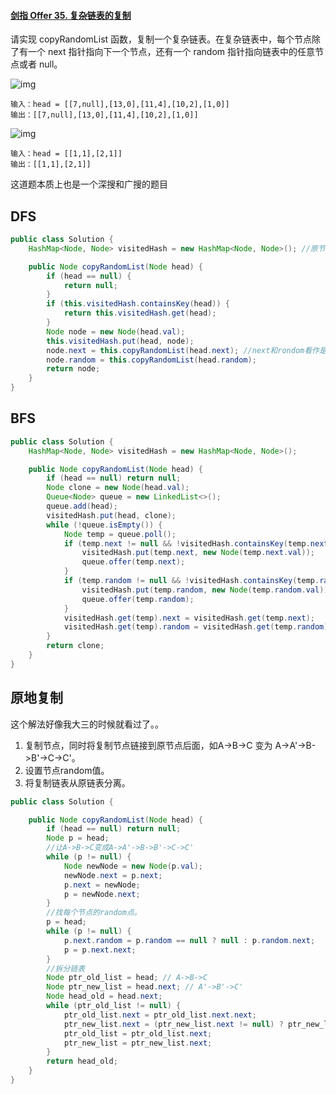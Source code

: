 

#### [剑指 Offer 35. 复杂链表的复制](https://leetcode-cn.com/problems/fu-za-lian-biao-de-fu-zhi-lcof/)

请实现 copyRandomList 函数，复制一个复杂链表。在复杂链表中，每个节点除了有一个 next 指针指向下一个节点，还有一个 random 指针指向链表中的任意节点或者 null。

![img](https://gitee.com/20162180090/piccgo/raw/master/pic/e1.png)

```
输入：head = [[7,null],[13,0],[11,4],[10,2],[1,0]]
输出：[[7,null],[13,0],[11,4],[10,2],[1,0]]
```



![img](https://gitee.com/20162180090/piccgo/raw/master/pic/e2.png)

```
输入：head = [[1,1],[2,1]]
输出：[[1,1],[2,1]]
```

这道题本质上也是一个深搜和广搜的题目

## DFS

```java
public class Solution {
    HashMap<Node, Node> visitedHash = new HashMap<Node, Node>(); //原节点和新节点。

    public Node copyRandomList(Node head) {
        if (head == null) {
            return null;
        }
        if (this.visitedHash.containsKey(head)) {
            return this.visitedHash.get(head);
        }
        Node node = new Node(head.val);
        this.visitedHash.put(head, node);
        node.next = this.copyRandomList(head.next); //next和rondom看作是他的两条边
        node.random = this.copyRandomList(head.random);
        return node;
    }
}
```

## BFS



```java
public class Solution {
    HashMap<Node, Node> visitedHash = new HashMap<Node, Node>();

    public Node copyRandomList(Node head) {
        if (head == null) return null;
        Node clone = new Node(head.val);
        Queue<Node> queue = new LinkedList<>();
        queue.add(head);
        visitedHash.put(head, clone);
        while (!queue.isEmpty()) {
            Node temp = queue.poll();
            if (temp.next != null && !visitedHash.containsKey(temp.next)) {
                visitedHash.put(temp.next, new Node(temp.next.val));
                queue.offer(temp.next);
            }
            if (temp.random != null && !visitedHash.containsKey(temp.random)) {
                visitedHash.put(temp.random, new Node(temp.random.val));
                queue.offer(temp.random);
            }
            visitedHash.get(temp).next = visitedHash.get(temp.next);
            visitedHash.get(temp).random = visitedHash.get(temp.random);
        }
        return clone;
    }
}
```



## 原地复制

这个解法好像我大三的时候就看过了。。

1. 复制节点，同时将复制节点链接到原节点后面，如A->B->C 变为 A->A'->B->B'->C->C'。
2. 设置节点random值。
3. 将复制链表从原链表分离。

```java
public class Solution {

    public Node copyRandomList(Node head) {
        if (head == null) return null;
        Node p = head;
        //让A->B->C变成A->A'->B->B'->C->C'
        while (p != null) {
            Node newNode = new Node(p.val);
            newNode.next = p.next;
            p.next = newNode;
            p = newNode.next;
        }
        //找每个节点的random点。
        p = head;
        while (p != null) {
            p.next.random = p.random == null ? null : p.random.next;
            p = p.next.next;
        }
        //拆分链表
        Node ptr_old_list = head; // A->B->C
        Node ptr_new_list = head.next; // A'->B'->C'
        Node head_old = head.next;
        while (ptr_old_list != null) {
            ptr_old_list.next = ptr_old_list.next.next;
            ptr_new_list.next = (ptr_new_list.next != null) ? ptr_new_list.next.next : null;
            ptr_old_list = ptr_old_list.next;
            ptr_new_list = ptr_new_list.next;
        }
        return head_old;
    }
}
```

